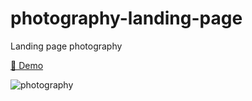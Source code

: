 # photography-landing-page
Landing page photography 

<a href="https://ponidevito.github.io/photography/" rel="nofollow">👀 Demo</a>





![photography](https://user-images.githubusercontent.com/48261771/194340818-361ee005-eefb-4ac5-911f-9fcb2f7898af.PNG)
